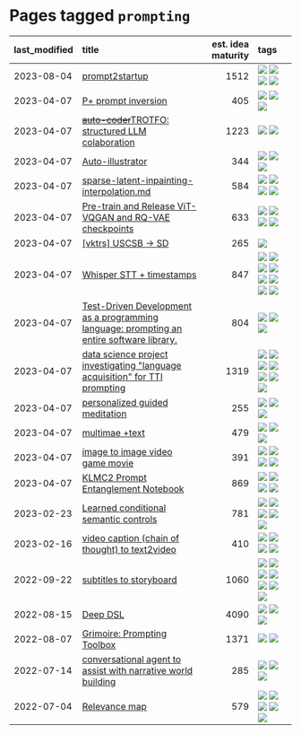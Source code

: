 # Pages tagged `prompting`

|last_modified|title|est. idea maturity|tags
|:---|:---|---:|:---|
|2023-08-04|[prompt2startup](../prompt2startup.md)|1512|[![](https://img.shields.io/badge/tag-animation-fe4dc)](../tags/animation.md) [![](https://img.shields.io/badge/tag-experimental-1614f8)](../tags/experimental.md) [![](https://img.shields.io/badge/tag-prompting-9c3a4a)](../tags/prompting.md) [![](https://img.shields.io/badge/tag-tooling-dad82b)](../tags/tooling.md)|
|2023-04-07|[P+ prompt inversion](../p_plus_inversion.md)|405|[![](https://img.shields.io/badge/tag-prompting-9c3a4a)](../tags/prompting.md) [![](https://img.shields.io/badge/tag-tooling-dad82b)](../tags/tooling.md) [![](https://img.shields.io/badge/tag-wip-d5ffe)](../tags/wip.md)|
|2023-04-07|[~~auto-coder~~TROTFO: structured LLM colaboration](../auto-coder.md)|1223|[![](https://img.shields.io/badge/tag-prompting-9c3a4a)](../tags/prompting.md) [![](https://img.shields.io/badge/tag-tooling-dad82b)](../tags/tooling.md)|
|2023-04-07|[Auto-illustrator](../auto-illustrator.md)|344|[![](https://img.shields.io/badge/tag-completed-35d420)](../tags/completed.md) [![](https://img.shields.io/badge/tag-prompting-9c3a4a)](../tags/prompting.md) [![](https://img.shields.io/badge/tag-tooling-dad82b)](../tags/tooling.md)|
|2023-04-07|[sparse-latent-inpainting-interpolation.md](../sparse-latent-inpainting-interpolation.md)|584|[![](https://img.shields.io/badge/tag-animation-fe4dc)](../tags/animation.md) [![](https://img.shields.io/badge/tag-prompting-9c3a4a)](../tags/prompting.md) [![](https://img.shields.io/badge/tag-tooling-dad82b)](../tags/tooling.md) [![](https://img.shields.io/badge/tag-wip-d5ffe)](../tags/wip.md)|
|2023-04-07|[Pre-train and Release ViT-VQGAN and RQ-VAE checkpoints](../pretrained_vit-vqgan_checkpoints.md)|633|[![](https://img.shields.io/badge/tag-completed-35d420)](../tags/completed.md) [![](https://img.shields.io/badge/tag-dataset-0e5ec)](../tags/dataset.md) [![](https://img.shields.io/badge/tag-prompting-9c3a4a)](../tags/prompting.md) [![](https://img.shields.io/badge/tag-tooling-dad82b)](../tags/tooling.md)|
|2023-04-07|[[vktrs] USCSB -> SD](../vktrs_uscsb_sd.md)|265|[![](https://img.shields.io/badge/tag-prompting-9c3a4a)](../tags/prompting.md)|
|2023-04-07|[Whisper STT + timestamps](../whisper-stt-plus-timestamps.md)|847|[![](https://img.shields.io/badge/tag-colab-7064e0)](../tags/colab.md) [![](https://img.shields.io/badge/tag-dataset-0e5ec)](../tags/dataset.md) [![](https://img.shields.io/badge/tag-experimental-1614f8)](../tags/experimental.md) [![](https://img.shields.io/badge/tag-meta-a68128)](../tags/meta.md) [![](https://img.shields.io/badge/tag-prompting-9c3a4a)](../tags/prompting.md) [![](https://img.shields.io/badge/tag-publicgood-869cae)](../tags/publicgood.md) [![](https://img.shields.io/badge/tag-stability-683f3)](../tags/stability.md) [![](https://img.shields.io/badge/tag-tooling-dad82b)](../tags/tooling.md)|
|2023-04-07|[Test-Driven Development as a programming language: prompting an entire software library.](../tdd_is_2_op.md)|804|[![](https://img.shields.io/badge/tag-experimental-1614f8)](../tags/experimental.md) [![](https://img.shields.io/badge/tag-prompting-9c3a4a)](../tags/prompting.md) [![](https://img.shields.io/badge/tag-tooling-dad82b)](../tags/tooling.md)|
|2023-04-07|[data science project investigating "language acquisition" for TTI prompting](../tti_language_aqcuisition.md)|1319|[![](https://img.shields.io/badge/tag-alignment-36f98)](../tags/alignment.md) [![](https://img.shields.io/badge/tag-dataset-0e5ec)](../tags/dataset.md) [![](https://img.shields.io/badge/tag-experimental-1614f8)](../tags/experimental.md) [![](https://img.shields.io/badge/tag-prompting-9c3a4a)](../tags/prompting.md) [![](https://img.shields.io/badge/tag-publication-752fd7)](../tags/publication.md) [![](https://img.shields.io/badge/tag-publicgood-869cae)](../tags/publicgood.md) [![](https://img.shields.io/badge/tag-stability-683f3)](../tags/stability.md)|
|2023-04-07|[personalized guided meditation](../personalized-guided-meditation.md)|255|[![](https://img.shields.io/badge/tag-dataset-0e5ec)](../tags/dataset.md) [![](https://img.shields.io/badge/tag-experimental-1614f8)](../tags/experimental.md) [![](https://img.shields.io/badge/tag-prompting-9c3a4a)](../tags/prompting.md)|
|2023-04-07|[multimae +text](../multimae_w_text.md)|479|[![](https://img.shields.io/badge/tag-experimental-1614f8)](../tags/experimental.md) [![](https://img.shields.io/badge/tag-prompting-9c3a4a)](../tags/prompting.md) [![](https://img.shields.io/badge/tag-text-96bcc)](../tags/text.md)|
|2023-04-07|[image to image video game movie](../img2img_video_game_movie.md)|391|[![](https://img.shields.io/badge/tag-animation-fe4dc)](../tags/animation.md) [![](https://img.shields.io/badge/tag-prompting-9c3a4a)](../tags/prompting.md) [![](https://img.shields.io/badge/tag-tooling-dad82b)](../tags/tooling.md) [![](https://img.shields.io/badge/tag-wip-d5ffe)](../tags/wip.md)|
|2023-04-07|[KLMC2 Prompt Entanglement Notebook](../klmc2-prompt-entanglement.md)|869|[![](https://img.shields.io/badge/tag-completed-35d420)](../tags/completed.md) [![](https://img.shields.io/badge/tag-notebook-32d44f)](../tags/notebook.md) [![](https://img.shields.io/badge/tag-prompting-9c3a4a)](../tags/prompting.md) [![](https://img.shields.io/badge/tag-tooling-dad82b)](../tags/tooling.md)|
|2023-02-23|[Learned conditional semantic controls](../learned-conditional-semantic-controls.md)|781|[![](https://img.shields.io/badge/tag-animation-fe4dc)](../tags/animation.md) [![](https://img.shields.io/badge/tag-colab-7064e0)](../tags/colab.md) [![](https://img.shields.io/badge/tag-experimental-1614f8)](../tags/experimental.md) [![](https://img.shields.io/badge/tag-prompting-9c3a4a)](../tags/prompting.md) [![](https://img.shields.io/badge/tag-tooling-dad82b)](../tags/tooling.md)|
|2023-02-16|[video caption (chain of thought) to text2video](../video_caption_transfer.md)|410|[![](https://img.shields.io/badge/tag-animation-fe4dc)](../tags/animation.md) [![](https://img.shields.io/badge/tag-experimental-1614f8)](../tags/experimental.md) [![](https://img.shields.io/badge/tag-prompting-9c3a4a)](../tags/prompting.md) [![](https://img.shields.io/badge/tag-tooling-dad82b)](../tags/tooling.md)|
|2022-09-22|[subtitles to storyboard](../subtitles-to-storyboard.md)|1060|[![](https://img.shields.io/badge/tag-accessibility-43d799)](../tags/accessibility.md) [![](https://img.shields.io/badge/tag-animation-fe4dc)](../tags/animation.md) [![](https://img.shields.io/badge/tag-completed-35d420)](../tags/completed.md) [![](https://img.shields.io/badge/tag-open_source-d548d8)](../tags/open_source.md) [![](https://img.shields.io/badge/tag-prompting-9c3a4a)](../tags/prompting.md) [![](https://img.shields.io/badge/tag-tooling-dad82b)](../tags/tooling.md) [![](https://img.shields.io/badge/tag-wip-d5ffe)](../tags/wip.md)|
|2022-08-15|[Deep DSL](../multistage-unsupervised-deep-DSL-learning-from-prompts-data.md)|4090|[![](https://img.shields.io/badge/tag-experimental-1614f8)](../tags/experimental.md) [![](https://img.shields.io/badge/tag-prompting-9c3a4a)](../tags/prompting.md) [![](https://img.shields.io/badge/tag-tooling-dad82b)](../tags/tooling.md)|
|2022-08-07|[Grimoire: Prompting Toolbox](../grimoire.md)|1371|[![](https://img.shields.io/badge/tag-prompting-9c3a4a)](../tags/prompting.md) [![](https://img.shields.io/badge/tag-tooling-dad82b)](../tags/tooling.md)|
|2022-07-14|[conversational agent to assist with narrative world building](../world-building-agent.md)|285|[![](https://img.shields.io/badge/tag-dataset-0e5ec)](../tags/dataset.md) [![](https://img.shields.io/badge/tag-experimental-1614f8)](../tags/experimental.md) [![](https://img.shields.io/badge/tag-prompting-9c3a4a)](../tags/prompting.md)|
|2022-07-04|[Relevance map](../Relevance_map.md)|579|[![](https://img.shields.io/badge/tag-meta-a68128)](../tags/meta.md) [![](https://img.shields.io/badge/tag-prompting-9c3a4a)](../tags/prompting.md) [![](https://img.shields.io/badge/tag-publication-752fd7)](../tags/publication.md) [![](https://img.shields.io/badge/tag-stability-683f3)](../tags/stability.md) [![](https://img.shields.io/badge/tag-tooling-dad82b)](../tags/tooling.md)|